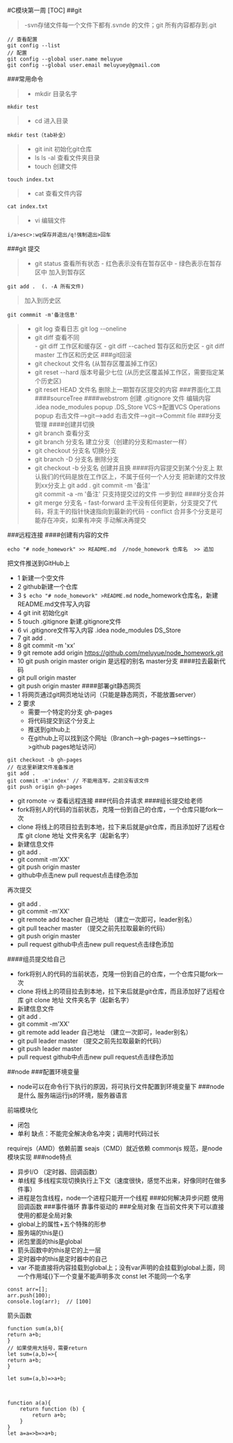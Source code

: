 #C模块第一周
[TOC]
##git
>-svn存储文件每一个文件下都有.svnde 的文件；git 所有内容都存到.git

```
// 查看配置
git config --list
// 配置
git config --global user.name meluyue
git config --global user.email meluyuey@gmail.com
```
###常用命令
>- mkdir 目录名字
```
mkdir test
```
>- cd 进入目录
```
mkdir test（tab补全）
```
>- git init  初始化git仓库
>- ls      ls -al  查看文件夹目录
>- touch 创建文件
```
touch index.txt
```
>- cat 查看文件内容
```
cat index.txt
```
>- vi 编辑文件
```
i/a>esc>:wq保存并退出/q!强制退出>回车
```
###git 提交
>- git status  查看所有状态
	- 红色表示没有在暂存区中
	- 绿色表示在暂存区中
> 加入到暂存区
```
git add .  (. -A 所有文件)
```
> 加入到历史区	
```
git commmit -m'备注信息'
```
>- git log  查看日志
>git log --oneline
>- git diff 查看不同  
	- git diff 工作区和缓存区
	- git diff --cached  暂存区和历史区
	- git diff master 工作区和历史区
###git回滚
>- git checkout 文件名  (从暂存区覆盖掉工作区)
>- git reset --hard 版本号最少七位 (从历史区覆盖掉工作区，需要指定某个历史区)
>- git reset HEAD 文件名  删除上一期暂存区提交的内容
###界面化工具
####sourceTree
####webstrom
创建 .gitignore 文件
编辑内容
 .idea 
node_modules popup
.DS_Store
VCS->配置VCS Operations popup
右击文件-->git-->add
右击文件-->git-->Commit file
###分支管理
####创建并切换
>- git branch 查看分支
>- git branch 分支名   建立分支（创建的分支和master一样）
>- git checkout 分支名  切换分支
>- git branch -D 分支名  删除分支
>- git checkout -b 分支名 创建并且换
####将内容提交到某个分支上
默认我们的代码是放在工作区上，不属于任何一个人分支
把新建的文件放到xx分支上
git add .
git commit -m '备注'	 
git commit -a -m '备注'   只支持提交过的文件  一步到位 
####分支合并
>- git merge 分支名
	- fast-forward 主干没有任何更新，分支提交了代码，将主干的指针快速指向到最新的代码 
	- conflict 合并多个分支是可能存在冲突，如果有冲突 手动解决再提交

###远程连接
####创建有内容的文件
```
echo "# node_homework" >> README.md  //node_homework 仓库名  >> 追加
```
把文件推送到GitHub上
- 1 新建一个空文件
- 2 github新建一个仓库
- 3 `$ echo "# node_homework" >README.md` node_homework仓库名，新建README.md文件写入内容
- 4 git init 初始化git
- 5 touch .gitignore  新建.gitignore文件
- 6 vi .gitignore文件写入内容 
 .idea
node_modules
DS_Store
- 7 git add .
-  8 git commit -m 'xx'
-  9 git remote add origin https://github.com/meluyue/node_homework.git
- 10 git push origin master
origin  是远程的别名    master分支
####拉去最新代码
- git pull origin master
- git push origin master
####部署git静态网页
- 1 将网页通过git网页地址访问（只能是静态网页，不能放置server）
- 2 要求
	- 需要一个特定的分支 gh-pages
	- 将代码提交到这个分支上
	- 推送到github上
	- 在github上可以找到这个网址（Branch-->gh-pages-->settings-->github pages地址访问）
```
git checkout -b gh-pages
// 在这里新建文件准备推进
git add .
git commit -m'index' // 不能用连写，之前没有该文件
git push origin gh-pages
```
- git romote -v 查看远程连接
###代码合并请求
####组长提交给老师
- fork将别人的代码的当前状态，克隆一份到自己的仓库，一个仓库只能fork一次
- clone 将线上的项目拉去到本地，拉下来后就是git仓库，而且添加好了远程仓库
git clone 地址 文件夹名字（起新名字）
- 新建信息文件
- git add .
- git commit -m'XX'
- git push origin master
- github中点击new pull request点击绿色添加

再次提交
- git add .
- git commit -m'XX'
- git remote add teacher 自己地址 （建立一次即可，leader别名）
- git pull teacher master  （提交之前先拉取最新的代码）
- git push origin master
- pull request github中点击new pull request点击绿色添加


####组员提交给自己
- fork将别人的代码的当前状态，克隆一份到自己的仓库，一个仓库只能fork一次
- clone 将线上的项目拉去到本地，拉下来后就是git仓库，而且添加好了远程仓库
git clone 地址 文件夹名字（起新名字）
- 新建信息文件
- git add .
- git commit -m'XX'
- git remote add leader 自己地址 （建立一次即可，leader别名）
- git pull leader master  （提交之前先拉取最新的代码）
- git push leader master
- pull request github中点击new pull request点击绿色添加

##node
###配置环境变量
- node可以在命令行下执行的原因，将可执行文件配置到环境变量下
###node是什么
服务端运行js的环境，服务器语言

前端模块化
- 闭包
- 单利 缺点：不能完全解决命名冲突；调用时代码过长

requirejs（AMD）依赖前置     seajs（CMD）就近依赖
commonjs 规范，是node模块实现
###node特点
- 异步I/O  （定时器、回调函数）
- 单线程  多线程实现切换执行上下文（速度很快，感觉不出来，好像同时在做多件事）
- 进程是包含线程，node一个进程只能开一个线程
###如何解决异步问题
使用回调函数
###事件循环
靠事件驱动的
###全局对象
在当前文件夹下可以直接使用的都是全局对象
- global上的属性+五个特殊的形参
- 服务端的this是{}
- 闭包里面的this是global
- 箭头函数中的this是它的上一层
- 定时器中的this是定时器中的自己
- var  不能直接将内容挂载到global上；没有var声明的会挂载到global上面，同一个作用域{}下一个变量不能声明多次 const let 不能同一个名字
```
const arr=[];
arr.push(100);
console.log(arr);  // [100]
```
箭头函数
```
function sum(a,b){
return a+b;
}
// 如果使用大括号，需要return
let sum=(a,b)=>{
return a+b;
}

let sum=(a,b)=>a+b;



function a(a){
    return function (b) {
        return a+b;
    }
}
let a=a=>b=>a+b;
```